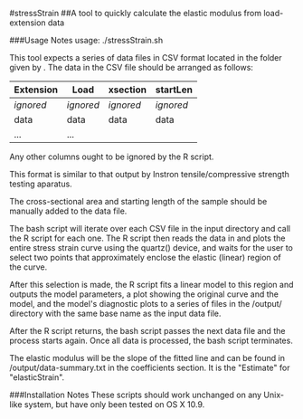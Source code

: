 #stressStrain
##A tool to quickly calculate the elastic modulus from load-extension data


###Usage Notes
    usage: ./stressStrain.sh <path>

This tool expects a series of data files in CSV format located in the folder given by <path>. The data in the CSV file should be arranged as follows:

Extension	|	Load		|	xsection	|	startLen
------------|---------------|---------------|------------
*ignored*	|	*ignored*	|	*ignored*	|	*ignored*
data		|	data		|	data		|	data
...			|	...			|				|

Any other columns ought to be ignored by the R script.

This format is similar to that output by Instron tensile/compressive strength testing aparatus.

The cross-sectional area and starting length of the sample should be manually added to the data file.

The bash script will iterate over each CSV file in the input directory and call the R script for each one. The R script then reads the data in and plots the entire stress strain curve using the quartz() device, and waits for the user to select two points that approximately enclose the elastic (linear) region of the curve.

After this selection is made, the R script fits a linear model to this region and outputs the model parameters, a plot showing the original curve and the model, and the model's diagnostic plots to a series of files in the <path>/output/ directory with the same base name as the input data file.

After the R script returns, the bash script passes the next data file and the process starts again. Once all data is processed, the bash script terminates.

The elastic modulus will be the slope of the fitted line and can be found in <path>/output/data-summary.txt in the coefficients section. It is the "Estimate" for "elasticStrain".

###Installation Notes
These scripts should work unchanged on any Unix-like system, but have only been tested on OS X 10.9.